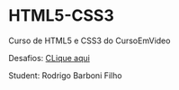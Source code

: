 # HTML5-CSS3
 Curso de HTML5 e CSS3 do CursoEmVideo
 
 Desafios: <a href="Desafios">CLique aqui</a>

 Student: Rodrigo Barboni Filho
